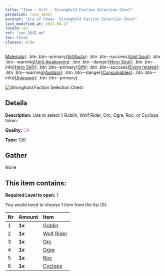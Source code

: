 ```yaml
---
title: "Item - Gift - Stronghold Faction Selection Chest"
permalink: /con_1642/
excerpt: "Era of Chaos  Stronghold Faction Selection Chest"
last_modified_at: 2021-04-27
locale: en
ref: "con_1642.md"
toc: false
classes: wide
---
```

 [Materials](/Items/){: .btn .btn--primary}[Artifacts](/Items/Artifacts/){: .btn .btn--success}[Unit Soul](/Items/UnitSoul/){: .btn .btn--warning}[Unit Awakening](/Items/UnitAwakening/){: .btn .btn--danger}[Hero Soul](/Items/HeroSoul/){: .btn .btn--info}[Hero Skill](/Items/HeroSkill/){: .btn .btn--primary}[Gift](/Items/Gift/){: .btn .btn--success}[Event related](/Items/Events/){: .btn .btn--warning}[Avatars](/Items/Avatars/){: .btn .btn--danger}[Consumables](/Items/Consumables/){: .btn .btn--info}[Unknown](/Items/Unknown/){: .btn .btn--primary}

 ![Stronghold Faction Selection Chest](/images/t/i_907258.png)

## Details
 **Description:** Use to select 1 Goblin, Wolf Rider, Orc, Ogre, Roc, or Cyclops token.

 **Quality:** <span style="color: #DA70D6">OK</span>

 **Type:** Gift

## Gather

  None

## This item contains:

 **Required Level to open:** 1

 You would need to choose 1 item from the list (0):

  | Nr | Amount |     Item    |
  |:---|:-------|:------------|
  | 1 |  **1x** | [Goblin](/Items/unt_217/) |  | 
  | 2 |  **1x** | [Wolf Rider](/Items/unt_218/) |  | 
  | 3 |  **1x** | [Orc](/Items/unt_219/) |  | 
  | 4 |  **1x** | [Ogre](/Items/unt_220/) |  | 
  | 5 |  **1x** | [Roc](/Items/unt_221/) |  | 
  | 6 |  **1x** | [Cyclops](/Items/unt_222/) |  | 

